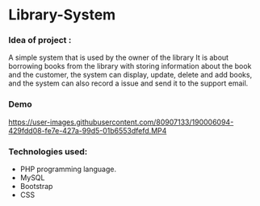 # Library-System

### Idea of project :

A simple system that is used by the owner of the library
  It is about borrowing books from the library with storing information about the book and the customer, the system can display, update, delete and add books, and the system can also record a issue and send it to the support email.
  
  
  ### Demo
  
  




https://user-images.githubusercontent.com/80907133/190006094-429fdd08-fe7e-427a-99d5-01b6553dfefd.MP4



  
  ### Technologies used:
  
  * PHP programming language.
  * MySQL
  * Bootstrap
  * CSS 
  
  
  
  
  
